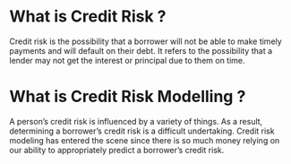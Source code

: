 # What is Credit Risk ?

Credit risk is the possibility that a borrower will not be able to make timely payments and will default on their debt. It refers to the possibility that a lender may not get the interest or principal due to them on time.

# What is Credit Risk Modelling ?

A person’s credit risk is influenced by a variety of things. As a result, determining a borrower’s credit risk is a difficult undertaking. Credit risk modeling has entered the scene since there is so much money relying on our ability to appropriately predict a borrower’s credit risk.
